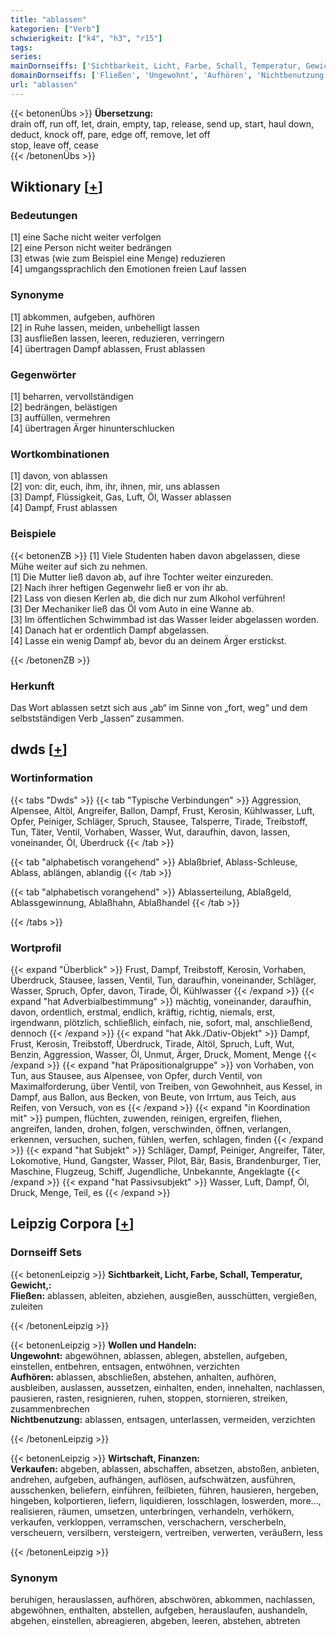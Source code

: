 ```yaml
---
title: "ablassen"
kategorien: ["Verb"]
schwierigkeit: ["k4", "h3", "r15"]
tags:
series:
mainDornseiffs: ['Sichtbarkeit, Licht, Farbe, Schall, Temperatur, Gewicht,', 'Wollen und Handeln', 'Wirtschaft, Finanzen']
domainDornseiffs: ['Fließen', 'Ungewohnt', 'Aufhören', 'Nichtbenutzung', 'Verkaufen']
url: "ablassen"
---
```


{{< betonenÜbs >}}
**Übersetzung:**  
drain off, run off, let, drain, empty, tap, release, send up, start, haul down, deduct, knock off, pare, edge off, remove, let  off  
stop, leave off, cease  
{{< /betonenÜbs >}}

## Wiktionary [[+](https://de.wiktionary.org/wiki/ablassen)]

### Bedeutungen
[1] eine Sache nicht weiter verfolgen  
[2] eine Person nicht weiter bedrängen  
[3] etwas (wie zum Beispiel eine Menge) reduzieren  
[4] umgangssprachlich den Emotionen freien Lauf lassen  

### Synonyme
[1] abkommen, aufgeben, aufhören  
[2] in Ruhe lassen, meiden, unbehelligt lassen  
[3] ausfließen lassen, leeren, reduzieren, verringern  
[4] übertragen Dampf ablassen, Frust ablassen  

### Gegenwörter
[1] beharren, vervollständigen  
[2] bedrängen, belästigen  
[3] auffüllen, vermehren  
[4] übertragen Ärger hinunterschlucken  

### Wortkombinationen
[1] davon, von ablassen  
[2] von: dir, euch, ihm, ihr, ihnen, mir, uns ablassen  
[3] Dampf, Flüssigkeit, Gas, Luft, Öl, Wasser ablassen  
[4] Dampf, Frust ablassen  

### Beispiele
{{< betonenZB >}}
[1] Viele Studenten haben davon abgelassen, diese Mühe weiter auf sich zu nehmen.  
[1] Die Mutter ließ davon ab, auf ihre Tochter weiter einzureden.  
[2] Nach ihrer heftigen Gegenwehr ließ er von ihr ab.  
[2] Lass von diesen Kerlen ab, die dich nur zum Alkohol verführen!  
[3] Der Mechaniker ließ das Öl vom Auto in eine Wanne ab.  
[3] Im öffentlichen Schwimmbad ist das Wasser leider abgelassen worden.  
[4] Danach hat er ordentlich Dampf abgelassen.  
[4] Lasse ein wenig Dampf ab, bevor du an deinem Ärger erstickst.  

{{< /betonenZB >}}
### Herkunft
Das Wort ablassen setzt sich aus „ab“ im Sinne von „fort, weg“ und dem selbstständigen Verb „lassen“ zusammen.  



## dwds [[+](https://www.dwds.de/wb/ablassen)]

### Wortinformation
{{< tabs "Dwds" >}}
{{< tab "Typische Verbindungen" >}}
Aggression, Alpensee, Altöl, Angreifer, Ballon, Dampf, Frust, Kerosin, Kühlwasser, Luft, Opfer, Peiniger, Schläger, Spruch, Stausee, Talsperre, Tirade, Treibstoff, Tun, Täter, Ventil, Vorhaben, Wasser, Wut, daraufhin, davon, lassen, voneinander, Öl, Überdruck
{{< /tab >}}

{{< tab "alphabetisch vorangehend" >}}
Ablaßbrief, Ablass-Schleuse, Ablass, ablängen, ablandig
{{< /tab >}}

{{< tab "alphabetisch vorangehend" >}}
Ablasserteilung, Ablaßgeld, Ablassgewinnung, Ablaßhahn, Ablaßhandel
{{< /tab >}}

{{< /tabs >}}

### Wortprofil
{{< expand "Überblick" >}} Frust, Dampf, Treibstoff, Kerosin, Vorhaben, Überdruck, Stausee, lassen, Ventil, Tun, daraufhin, voneinander, Schläger, Wasser, Spruch, Opfer, davon, Tirade, Öl, Kühlwasser {{< /expand >}}
{{< expand "hat Adverbialbestimmung" >}} mächtig, voneinander, daraufhin, davon, ordentlich, erstmal, endlich, kräftig, richtig, niemals, erst, irgendwann, plötzlich, schließlich, einfach, nie, sofort, mal, anschließend, dennoch {{< /expand >}}
{{< expand "hat Akk./Dativ-Objekt" >}} Dampf, Frust, Kerosin, Treibstoff, Überdruck, Tirade, Altöl, Spruch, Luft, Wut, Benzin, Aggression, Wasser, Öl, Unmut, Ärger, Druck, Moment, Menge {{< /expand >}}
{{< expand "hat Präpositionalgruppe" >}} von Vorhaben, von Tun, aus Stausee, aus Alpensee, von Opfer, durch Ventil, von Maximalforderung, über Ventil, von Treiben, von Gewohnheit, aus Kessel, in Dampf, aus Ballon, aus Becken, von Beute, von Irrtum, aus Teich, aus Reifen, von Versuch, von es {{< /expand >}}
{{< expand "in Koordination mit" >}} pumpen, flüchten, zuwenden, reinigen, ergreifen, fliehen, angreifen, landen, drohen, folgen, verschwinden, öffnen, verlangen, erkennen, versuchen, suchen, fühlen, werfen, schlagen, finden {{< /expand >}}
{{< expand "hat Subjekt" >}} Schläger, Dampf, Peiniger, Angreifer, Täter, Lokomotive, Hund, Gangster, Wasser, Pilot, Bär, Basis, Brandenburger, Tier, Maschine, Flugzeug, Schiff, Jugendliche, Unbekannte, Angeklagte {{< /expand >}}
{{< expand "hat Passivsubjekt" >}} Wasser, Luft, Dampf, Öl, Druck, Menge, Teil, es {{< /expand >}}

## Leipzig Corpora [[+](https://corpora.uni-leipzig.de/en/res?word=ablassen&corpusId=deu_newscrawl-public_2018)]

### Dornseiff Sets
{{< betonenLeipzig >}}
**Sichtbarkeit, Licht, Farbe, Schall, Temperatur, Gewicht,:**  
**Fließen:** ablassen, ableiten, abziehen, ausgießen, ausschütten, vergießen, zuleiten  

{{< /betonenLeipzig >}}


{{< betonenLeipzig >}}
**Wollen und Handeln:**  
**Ungewohnt:** abgewöhnen, ablassen, ablegen, abstellen, aufgeben, einstellen, entbehren, entsagen, entwöhnen, verzichten  
**Aufhören:** ablassen, abschließen, abstehen, anhalten, aufhören, ausbleiben, auslassen, aussetzen, einhalten, enden, innehalten, nachlassen, pausieren, rasten, resignieren, ruhen, stoppen, stornieren, streiken, zusammenbrechen  
**Nichtbenutzung:** ablassen, entsagen, unterlassen, vermeiden, verzichten  

{{< /betonenLeipzig >}}


{{< betonenLeipzig >}}
**Wirtschaft, Finanzen:**  
**Verkaufen:** abgeben, ablassen, abschaffen, absetzen, abstoßen, anbieten, andrehen, aufgeben, aufhängen, auflösen, aufschwätzen, ausführen, ausschenken, beliefern, einführen, feilbieten, führen, hausieren, hergeben, hingeben, kolportieren, liefern, liquidieren, losschlagen, loswerden, more..., realisieren, räumen, umsetzen, unterbringen, verhandeln, verhökern, verkaufen, verkloppen, verramschen, verschachern, verscherbeln, verscheuern, versilbern, versteigern, vertreiben, verwerten, veräußern, less  

{{< /betonenLeipzig >}}

### Synonym
beruhigen, herauslassen, aufhören, abschwören, abkommen, nachlassen, abgewöhnen, enthalten, abstellen, aufgeben, herauslaufen, aushandeln, abgehen, einstellen, abreagieren, abgeben, leeren, abstehen, abtreten


